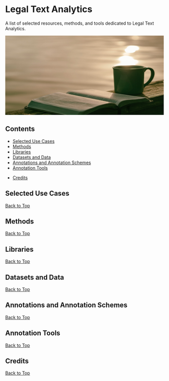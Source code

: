 # Legal Text Analytics
A list of selected resources, methods, and tools dedicated to Legal Text Analytics.

![Logo](/images/unsplashmainimage.png)

## Contents

* [Selected Use Cases](#selected-use-cases)
* [Methods](#methods)
* [Libraries](#libraries)
* [Datasets and Data](#datasets-and-data)
* [Annotations and Annotation Schemes](#annotations-and-annotation-schemes)
* [Annotation Tools](#annotation-tools)
<!---* [Research Labs](#research-labs)--->
<!---* [LTA in German](#nlp-in-korean)
* [LTA in English](#nlp-in-arabic)
* [LTA in Chinese](#nlp-in-chinese)
* [LTA in French](#nlp-in-german)--->
<!---* [Tutorials and Online Courses](#tutorials)
  * [Reading Content](#reading-content)
  * [Videos and Courses](#videos-and-online-courses)
  * [Books](#books)--->
* [Credits](#credits)

## Selected Use Cases
[Back to Top](#contents)

## Methods
[Back to Top](#contents)

## Libraries
[Back to Top](#contents)

## Datasets and Data
[Back to Top](#contents)

## Annotations and Annotation Schemes
[Back to Top](#contents)

## Annotation Tools
[Back to Top](#contents)

## Credits
[Back to Top](#contents)
